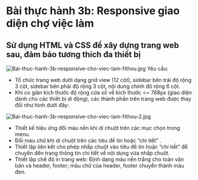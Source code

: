 # Bài thực hành 3b: Responsive giao diện chợ việc làm
## Sử dụng HTML và CSS để xây dựng trang web sau, đảm bảo tương thích đa thiết bị
![Bai-thuc-hanh-3b-responsive-cho-viec-lam-fithou.jpg](Bai-thuc-hanh-3b-responsive-cho-viec-lam-fithou.jpg)
Yêu cầu:
- Tổ chức trang web dưới dạng grid view (12 cột), sidebar bên trái độ rộng 3 cột, sidebar bên phải độ rộng 3 cột, nội dung chính độ rộng 6 cột.
- Khi co giãn kích thước độ rộng cửa sổ về kích thước <= 768px (giao diện dành cho các thiết bị di động), các thành phần trên trang web được thay đổi như hình dưới đây:

![Bai-thuc-hanh-3b-responsive-cho-viec-lam-fithou-2.jpg](Bai-thuc-hanh-3b-responsive-cho-viec-lam-fithou-2.jpg)

- Thiết kế hiệu ứng đổi màu nền khi di chuột trên các mục chọn trong menu.
- Đổi màu chữ khi di chuột trên các tiêu đề tin hoặc “chi tiết” .
- Thiết lập liên kết cho phép nhấp chuột vào tiêu đề tin hoặc “chi tiết” để chuyển đến trang thông tin chi tiết về nội dung vừa nhấp chuột.
- Thiết lập chế độ in trang web: Định dạng màu nền trắng cho toàn văn bản và header, footer; màu chữ của header, footer chuyển thành màu đen.
